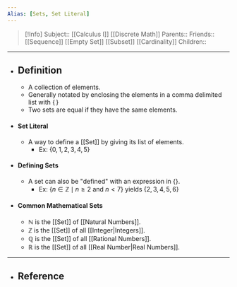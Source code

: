 ```yaml
---
Alias: [Sets, Set Literal]
---
```

> [!Info]
> Subject:: [[Calculus I]] [[Discrete Math]]
> Parents:: 
> Friends:: [[Sequence]] [[Empty Set]] [[Subset]] [[Cardinality]]
> Children:: 
---
- ## Definition
	- A collection of elements.
	- Generally notated by enclosing the elements in a comma delimited list with $\{\,\}$
	- Two sets are equal if they have the same elements.
- #### Set Literal
	- A way to define a [[Set]] by giving its list of elements.
		- Ex: $\{ 0,1,2,3,4,5 \}$
- #### Defining Sets
	- A set can also be "defined" with an expression in $\{  \}$.
		- Ex: $\{ n \in \mathbb{Z}\mid n\geq 2 \text{ and }n<7 \}$ yields $\{ 2,3,4,5,6 \}$
- #### Common Mathematical Sets
	- $\mathbb{N}$ is the [[Set]] of [[Natural Numbers]].
	- $\mathbb{Z}$ is the [[Set]] of all [[Integer|Integers]].
	- $\mathbb{Q}$ is the [[Set]] of all [[Rational Numbers]].
	- $\mathbb{R}$ is the [[Set]] of all [[Real Number|Real Numbers]].
---
- ## Reference